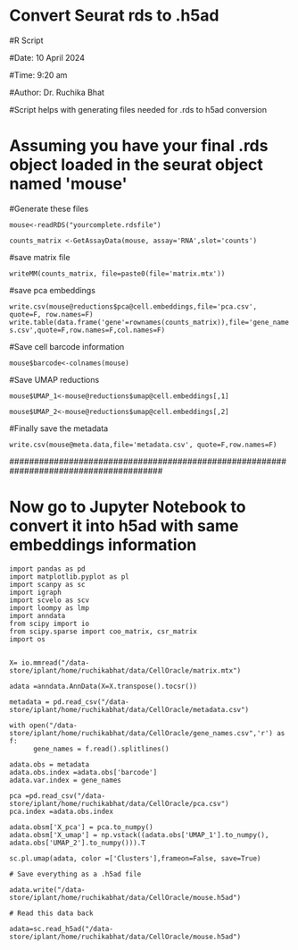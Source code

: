# Convert Seurat rds to .h5ad

#R Script

#Date: 10 April 2024

#Time: 9:20 am

#Author: Dr. Ruchika Bhat

#Script helps with generating files needed for .rds to h5ad conversion

# Assuming you have your final .rds object loaded in the seurat object named 'mouse'

#Generate these files

```mouse<-readRDS("yourcomplete.rdsfile")```

```counts_matrix <-GetAssayData(mouse, assay='RNA',slot='counts')```

#save matrix file

```writeMM(counts_matrix, file=paste0(file='matrix.mtx')) ```

#save pca embeddings

```write.csv(mouse@reductions$pca@cell.embeddings,file='pca.csv', quote=F, row.names=F) ```
```write.table(data.frame('gene'=rownames(counts_matrix)),file='gene_names.csv',quote=F,row.names=F,col.names=F)```

#Save cell barcode information

```mouse$barcode<-colnames(mouse)```

#Save UMAP reductions

```mouse$UMAP_1<-mouse@reductions$umap@cell.embeddings[,1]```

```mouse$UMAP_2<-mouse@reductions$umap@cell.embeddings[,2]```

#Finally save the metadata

```write.csv(mouse@meta.data,file='metadata.csv', quote=F,row.names=F)```



#######################################################################################
# Now go to Jupyter Notebook to convert it into h5ad with same embeddings information

```import numpy as np
import pandas as pd
import matplotlib.pyplot as pl
import scanpy as sc
import igraph
import scvelo as scv
import loompy as lmp
import anndata
from scipy import io
from scipy.sparse import coo_matrix, csr_matrix
import os


X= io.mmread("/data-store/iplant/home/ruchikabhat/data/CellOracle/matrix.mtx")

adata =anndata.AnnData(X=X.transpose().tocsr())

metadata = pd.read_csv("/data-store/iplant/home/ruchikabhat/data/CellOracle/metadata.csv")

with open("/data-store/iplant/home/ruchikabhat/data/CellOracle/gene_names.csv",'r') as f:
      gene_names = f.read().splitlines()

adata.obs = metadata
adata.obs.index =adata.obs['barcode']
adata.var.index = gene_names

pca =pd.read_csv("/data-store/iplant/home/ruchikabhat/data/CellOracle/pca.csv")
pca.index =adata.obs.index

adata.obsm['X_pca'] = pca.to_numpy()
adata.obsm['X_umap'] = np.vstack((adata.obs['UMAP_1'].to_numpy(), adata.obs['UMAP_2'].to_numpy())).T

sc.pl.umap(adata, color =['Clusters'],frameon=False, save=True)

# Save everything as a .h5ad file

adata.write("/data-store/iplant/home/ruchikabhat/data/CellOracle/mouse.h5ad")

# Read this data back

adata=sc.read_h5ad("/data-store/iplant/home/ruchikabhat/data/CellOracle/mouse.h5ad")

